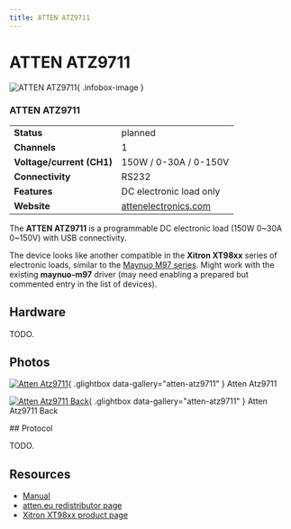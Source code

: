 ```yaml
---
title: ATTEN ATZ9711
---
```


# ATTEN ATZ9711

<div class="infobox" markdown>

![ATTEN ATZ9711](./img/Atten_ATZ9711.jpg){ .infobox-image }

### ATTEN ATZ9711

| | |
|---|---|
| **Status** | planned |
| **Channels** | 1 |
| **Voltage/current (CH1)** | 150W / 0-30A / 0-150V |
| **Connectivity** | RS232 |
| **Features** | DC electronic load only |
| **Website** | [attenelectronics.com](http://www.attenelectronics.com/Products/Power_Supply/DC_Electronic_Load/2012/0728/119.html) |

</div>

The **ATTEN ATZ9711** is a programmable DC electronic load (150W 0~30A 0~150V) with USB connectivity.

The device looks like another compatible in the **Xitron XT98xx** series of electronic loads, similar to the [Maynuo M97 series](https://sigrok.org/wiki/Maynuo_M97_series).  Might work with the existing **maynuo-m97** driver (may need enabling a prepared but commented entry in the list of devices).

## Hardware

TODO.

## Photos

<div class="photo-grid" markdown>

[![Atten Atz9711](./img/Atten_ATZ9711.jpg)](./img/Atten_ATZ9711.png "Atten Atz9711"){ .glightbox data-gallery="atten-atz9711" }
<span class="caption">Atten Atz9711</span>

[![Atten Atz9711 Back](./img/Atten_ATZ9711_back.jpg)](./img/Atten_ATZ9711_back.jpg "Atten Atz9711 Back"){ .glightbox data-gallery="atten-atz9711" }
<span class="caption">Atten Atz9711 Back</span>

</div>
## Protocol

TODO.

## Resources
- [Manual](http://www.atten.eu/media/catalog/product/pdf/M97-Load.pdf)
- [atten.eu redistributor page](http://www.atten.eu/dc-load/atten-atz97-dc-load.html)
- [Xitron XT98xx product page](http://xitrontech.com/products/programmable-dc-electronic-load/)

